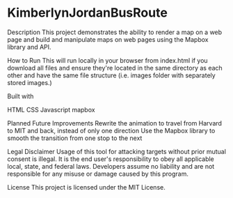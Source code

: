 # KimberlynJordanBusRoute
Description
This project demonstrates the ability to render a map on a web page and build and manipulate maps on web pages using the Mapbox library and API.

How to Run
This will run locally in your browser from index.html if you download all files and ensure they're located in the same directory as each other and have the same file structure (i.e. images folder with separately stored images.)

Built with

HTML
CSS
Javascript
mapbox

Planned Future Improvements
Rewrite the animation to travel from Harvard to MIT and back, instead of only one direction
Use the Mapbox library to smooth the transition from one stop to the next

Legal Disclaimer
Usage of this tool for attacking targets without prior mutual consent is illegal. It is the end user's responsibility to obey all applicable local, state, and federal laws. Developers assume no liability and are not responsible for any misuse or damage caused by this program.

License
This project is licensed under the MIT License.
